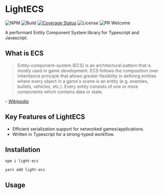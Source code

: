 # LightECS

![NPM](https://img.shields.io/npm/v/light-ecs)
![Build](https://github.com/create-html5-game/light-ecs/workflows/CI/badge.svg)
[![Coverage Status](https://coveralls.io/repos/github/create-html5-game/light-ecs/badge.svg?branch=main)](https://coveralls.io/github/create-html5-game/light-ecs?branch=main)
![License](https://img.shields.io/npm/l/light-ecs)
![PR Welcome](https://img.shields.io/badge/PRs-welcome-brightgreen.svg)

A performant Entity Component System library for Typescript and Javascript.

## What is ECS

> Entity–component–system (ECS) is an architectural pattern that is mostly used in game development. ECS follows the composition over inheritance principle that allows greater flexibility in defining entities where every object in a game's scene is an entity (e.g. enemies, bullets, vehicles, etc.). Every entity consists of one or more components which contains data or state.

_- [Wikipedia](https://en.wikipedia.org/wiki/Entity_component_system)_

## Key Features of LightECS

- Efficient serialization support for networked games/applications.
- Written in Typescript for a strong-typed workflow.

## Installation

```
npm i light-ecs
```

```
yarn add light-ecs
```

## Usage

